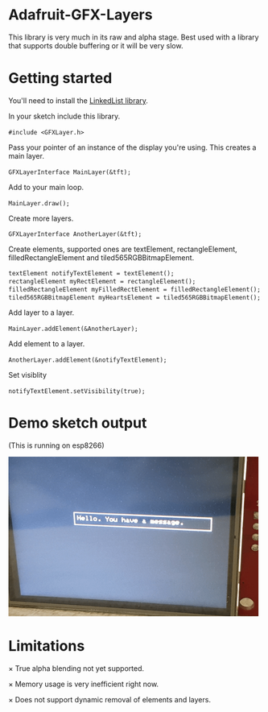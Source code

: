 # Adafruit-GFX-Layers
This library is very much in its raw and alpha stage. Best used with a library that supports double buffering or it will be very slow.

# Getting started

You'll need to install the [LinkedList library](https://github.com/ivanseidel/LinkedList).

In your sketch include this library.

`#include <GFXLayer.h>`

Pass your pointer of an instance of the display you're using. This creates a main layer.

`GFXLayerInterface MainLayer(&tft);`

Add to your main loop.

`MainLayer.draw();`

Create more layers.

```
GFXLayerInterface AnotherLayer(&tft);
```
Create elements, supported ones are textElement, rectangleElement, filledRectangleElement and tiled565RGBBitmapElement.

```
textElement notifyTextElement = textElement();
rectangleElement myRectElement = rectangleElement();
filledRectangleElement myFilledRectElement = filledRectangleElement();
tiled565RGBBitmapElement myHeartsElement = tiled565RGBBitmapElement();
```
Add layer to a layer.

` MainLayer.addElement(&AnotherLayer); `

Add element to a layer.

`AnotherLayer.addElement(&notifyTextElement);`

Set visiblity

`notifyTextElement.setVisibility(true);`


# Demo sketch output

(This is running on esp8266)

![ILI9341 Example](data/ILI9341Layers.gif)
# Limitations
× True alpha blending not yet supported.

× Memory usage is very inefficient right now.

× Does not support dynamic removal of elements and layers.
